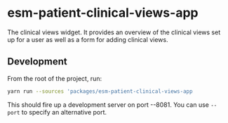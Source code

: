 # esm-patient-clinical-views-app

The clinical views widget. It provides an overview of the clinical views set up for a user as well as a form for adding clinical views.

## Development

From the root of the project, run:

```bash
yarn run --sources 'packages/esm-patient-clinical-views-app
```

This should fire up a development server on port --8081. You can use `--port` to specify an alternative port.